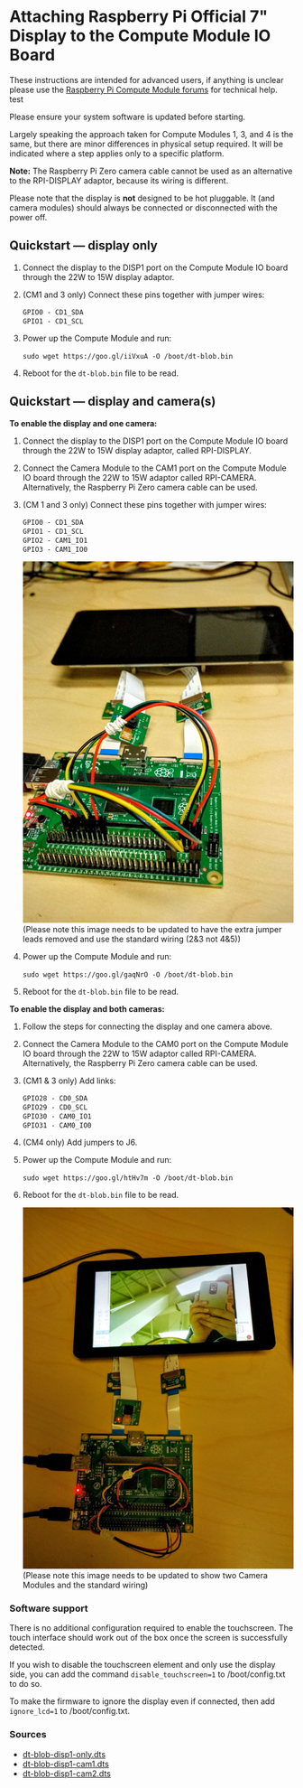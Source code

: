 # Attaching Raspberry Pi Official 7" Display to the Compute Module IO Board

These instructions are intended for advanced users, if anything is unclear please use the [Raspberry Pi Compute Module forums](https://www.raspberrypi.org/forums/viewforum.php?f=98) for technical help. test

Please ensure your system software is updated before starting.

Largely speaking the approach taken for Compute Modules 1, 3, and 4 is the same, but there are minor differences in physical setup required. It will be indicated where a step applies only to a specific platform.

**Note:** The Raspberry Pi Zero camera cable cannot be used as an alternative to the RPI-DISPLAY adaptor, because its wiring is different. 

Please note that the display is **not** designed to be hot pluggable. It (and camera modules) should always be connected or disconnected with the power off.

## Quickstart — display only

1. Connect the display to the DISP1 port on the Compute Module IO board through the 22W to 15W display adaptor.
1. (CM1 and 3 only) Connect these pins together with jumper wires:

	```
	GPIO0 - CD1_SDA
	GPIO1 - CD1_SCL
	```

1. Power up the Compute Module and run:

	```sudo wget https://goo.gl/iiVxuA -O /boot/dt-blob.bin```

1. Reboot for the `dt-blob.bin` file to be read.

## Quickstart — display and camera(s)

**To enable the display and one camera:**

1. Connect the display to the DISP1 port on the Compute Module IO board through the 22W to 15W display adaptor, called RPI-DISPLAY.
1. Connect the Camera Module to the CAM1 port on the Compute Module IO board through the 22W to 15W adaptor called RPI-CAMERA. Alternatively, the Raspberry Pi Zero camera cable can be used.
1. (CM 1 and 3 only) Connect these pins together with jumper wires:

	```
	GPIO0 - CD1_SDA
	GPIO1 - CD1_SCL
	GPIO2 - CAM1_IO1
	GPIO3 - CAM1_IO0
	```
	![GPIO connection for a single display and Camera Modules](images/CMIO-Cam-Disp-GPIO.jpg)
	(Please note this image needs to be updated to have the extra jumper leads removed and use the standard wiring (2&3 not 4&5))

1. Power up the Compute Module and run:

	```sudo wget https://goo.gl/gaqNrO -O /boot/dt-blob.bin```

1. Reboot for the `dt-blob.bin` file to be read.


**To enable the display and both cameras:**

1. Follow the steps for connecting the display and one camera above.
1. Connect the Camera Module to the CAM0 port on the Compute Module IO board through the 22W to 15W adaptor called RPI-CAMERA. Alternatively, the Raspberry Pi Zero camera cable can be used.
1. (CM1 & 3 only) Add links:

	```
	GPIO28 - CD0_SDA
	GPIO29 - CD0_SCL
	GPIO30 - CAM0_IO1
	GPIO31 - CAM0_IO0
	```

1. (CM4 only) Add jumpers to J6.

1. Power up the Compute Module and run:

	```sudo wget https://goo.gl/htHv7m -O /boot/dt-blob.bin```

1. Reboot for the `dt-blob.bin` file to be read.

	![Camera Preview on the 7 inch display](images/CMIO-Cam-Disp-Example.jpg)
	(Please note this image needs to be updated to show two Camera Modules and the standard wiring)

### Software support

There is no additional configuration required to enable the touchscreen. The touch interface should work out of the box once the screen is successfully detected.

If you wish to disable the touchscreen element and only use the display side, you can add the command ```disable_touchscreen=1``` to /boot/config.txt to do so.

To make the firmware to ignore the display even if connected, then add ```ignore_lcd=1``` to /boot/config.txt.


### Sources
- [dt-blob-disp1-only.dts](dt-blob-disp1-only.dts)
- [dt-blob-disp1-cam1.dts](dt-blob-disp1-cam1.dts)
- [dt-blob-disp1-cam2.dts](dt-blob-disp1-cam2.dts)
